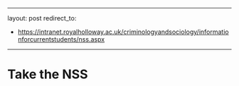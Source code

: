 
---
layout: post
redirect_to:
  - https://intranet.royalholloway.ac.uk/criminologyandsociology/informationforcurrentstudents/nss.aspx
---

# Take the NSS
